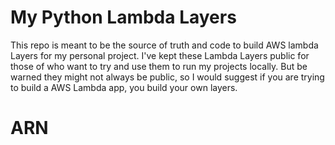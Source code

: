 # My Python Lambda Layers
This repo is meant to be the source of truth and code to build AWS lambda Layers for my personal project. I've kept these Lambda Layers public for those of who want to try and use them to run my projects locally. But be warned they might not always be public, so I would suggest if you are trying to build a AWS Lambda app, you build your own layers.

# ARN
